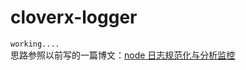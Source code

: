 # cloverx-logger
`working....`  
思路参照以前写的一篇博文：[node 日志规范化与分析监控](https://github.com/plusmancn/plusmancn.github.com/blob/master/2016/A8-log-elk.md)
